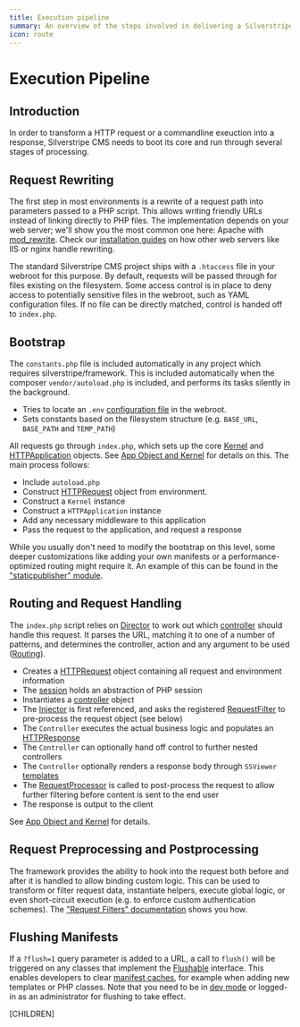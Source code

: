 ```yaml
---
title: Execution pipeline
summary: An overview of the steps involved in delivering a Silverstripe CMS web page.
icon: route
---
```


# Execution Pipeline

## Introduction

In order to transform a HTTP request or a commandline exeuction into a response,
Silverstripe CMS needs to boot its core and run through several stages of processing.

## Request Rewriting

The first step in most environments is a rewrite of a request path into parameters passed to a PHP script.
This allows writing friendly URLs instead of linking directly to PHP files.
The implementation depends on your web server; we'll show you the most common one here: 
Apache with [mod_rewrite](https://httpd.apache.org/docs/current/mod/mod_rewrite.html).
Check our [installation guides](/getting_started/installation) on how other web servers like IIS or nginx handle rewriting.

The standard Silverstripe CMS project ships with a `.htaccess` file in your webroot for this purpose.
By default, requests will be passed through for files existing on the filesystem.
Some access control is in place to deny access to potentially sensitive files in the webroot, such as YAML configuration files.
If no file can be directly matched, control is handed off to `index.php`.

## Bootstrap

The `constants.php` file is included automatically in any project which requires silverstripe/framework.
This is included automatically when the composer `vendor/autoload.php` is included, and performs its
tasks silently in the background.

  * Tries to locate an `.env` 
   [configuration file](/getting_started/environment_management) in the webroot.
  * Sets constants based on the filesystem structure (e.g. `BASE_URL`, `BASE_PATH` and `TEMP_PATH`)

All requests go through `index.php`, which sets up the core [Kernel](api:SilverStripe\Core\Kernel) and [HTTPApplication](api:SilverStripe\Control\HTTPApplication)
objects. See [App Object and Kernel](/developer_guides/execution_pipeline/app_object_and_kernel) for details on this.
The main process follows:

 
 * Include `autoload.php`
 * Construct [HTTPRequest](api:SilverStripe\Control\HTTPRequest) object from environment.
 * Construct a `Kernel` instance
 * Construct a `HTTPApplication` instance
 * Add any necessary middleware to this application
 * Pass the request to the application, and request a response
 

While you usually don't need to modify the bootstrap on this level, some deeper customizations like
adding your own manifests or a performance-optimized routing might require it.
An example of this can be found in the ["staticpublisher" module](https://github.com/silverstripe-labs/silverstripe-staticpublisher/).

## Routing and Request Handling

The `index.php` script relies on [Director](api:SilverStripe\Control\Director) to work out which [controller](../controllers/)
should handle this request. It parses the URL, matching it to one of a number of patterns, 
and determines the controller, action and any argument to be used ([Routing](../controllers/routing)).

 * Creates a [HTTPRequest](api:SilverStripe\Control\HTTPRequest) object containing all request and environment information
 * The [session](../cookies_and_sessions/sessions) holds an abstraction of PHP session
 * Instantiates a [controller](../controllers/) object
 * The [Injector](api:SilverStripe\Core\Injector\Injector) is first referenced, and asks the registered 
   [RequestFilter](../controllers/requestfilters)
   to pre-process the request object (see below)
 * The `Controller` executes the actual business logic and populates an [HTTPResponse](api:SilverStripe\Control\HTTPResponse)
 * The `Controller` can optionally hand off control to further nested controllers
 * The `Controller` optionally renders a response body through `SSViewer` [templates](../templates)
 * The [RequestProcessor](api:SilverStripe\Control\RequestProcessor) is called to post-process the request to allow 
further filtering before content is sent to the end user
 * The response is output to the client

See [App Object and Kernel](app_object_and_kernel) for details.

## Request Preprocessing and Postprocessing

The framework provides the ability to hook into the request both before and 
after it is handled to allow binding custom logic. This can be used
to transform or filter request data, instantiate helpers, execute global logic,
or even short-circuit execution (e.g. to enforce custom authentication schemes).
The ["Request Filters" documentation](../controllers/requestfilters) shows you how.

## Flushing Manifests

If a `?flush=1` query parameter is added to a URL, a call to `flush()` will be triggered
on any classes that implement the [Flushable](flushable) interface.
This enables developers to clear [manifest caches](manifests),
for example when adding new templates or PHP classes.
Note that you need to be in [dev mode](/getting_started/environment_management)
or logged-in as an administrator for flushing to take effect.

[CHILDREN]
